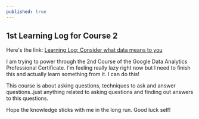 ```yaml
---
published: true
---
```

## 1st Learning Log for Course 2

Here's the link: [Learning Log: Consider what data means to you](https://docs.google.com/document/d/1aME-I7Y-MFauq-RHbM0shNroKp63dL-N2WM_zFnp8T8/edit?usp=sharing&resourcekey=0-LtFokZOv3nC_h4tfm-DFEw)

I am trying to power through the 2nd Course of the Google Data Analytics Professional Certificate. I'm feeling really lazy right now but I need to finish this and actually learn something from it. I can do this!

This course is about asking questions, techniques to ask and answer questions..just anything related to asking questions and finding out answers to this questions.

Hope the knowledge sticks with me in the long run. Good luck self!
